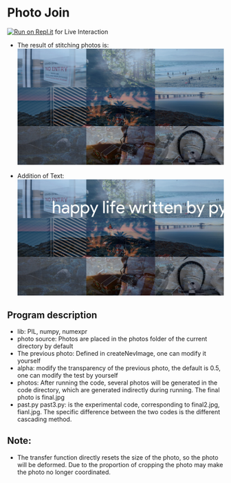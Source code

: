 # Photo Join

[![Run on Repl.it](https://repl.it/badge/github/Grv-Singh/Splice-Mix-Images)](https://repl.it/github/Grv-Singh/Splice-Mix-Images) for Live Interaction

* The result of stitching photos is:
![](https://raw.githubusercontent.com/Grv-Singh/Splice-Mix-Images/main/blend.png)

* Addition of Text:
![](https://raw.githubusercontent.com/Grv-Singh/Splice-Mix-Images/main/addText.png)

## Program description
 * lib: PIL, numpy, numexpr
 * photo source: Photos are placed in the photos folder of the current directory by default
 * The previous photo: Defined in createNevImage, one can modify it yourself
 * alpha: modify the transparency of the previous photo, the default is 0.5, one can modify the test by yourself
 * photos: After running the code, several photos will be generated in the code directory, which are generated indirectly during running. The final photo is final.jpg
 * past.py past3.py: is the experimental code, corresponding to final2.jpg, fianl.jpg. The specific difference between the two codes is the different cascading method.

## Note:
 * The transfer function directly resets the size of the photo, so the photo will be deformed. Due to the proportion of cropping the photo may make the photo no longer coordinated.
